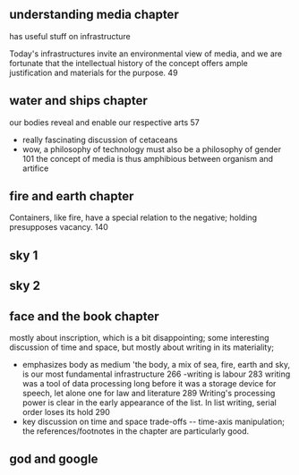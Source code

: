 ## understanding media chapter

has useful stuff on infrastructure

Today's infrastructures invite an environmental view of media, and we are fortunate that the intellectual history of the concept offers ample justification and materials for the purpose. 49

## water and ships chapter

our bodies reveal and enable our respective arts 57
- really fascinating discussion of cetaceans
- wow, a philosophy of technology must also be a philosophy of gender 101
the  concept of media is thus amphibious between organism and artifice

## fire and earth chapter

Containers, like fire, have a special relation to the negative; holding presupposes vacancy. 140

## sky 1

## sky 2

## face and the book chapter

mostly about inscription, which is a bit disappointing; some interesting discussion of time and space, but mostly about writing in its materiality; 
- emphasizes body as medium
'the body, a  mix of sea, fire, earth and sky, is our most fundamental infrastructure 266
-writing is labour 283
writing was a tool of data processing long before it was a storage device for speech, let alone one for law and literature 289
Writing's processing power is clear in the early appearance of the list. In list writing, serial order loses its hold 290
- key discussion on time and space trade-offs -- time-axis manipulation; the references/footnotes in the chapter are particularly good. 

## god and google
